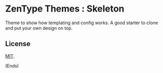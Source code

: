 # ZenType Themes : Skeleton

Theme to show how templating and config works. A good starter to clone and put your own design on top.

## License

[MIT](https://publish.li/mit-mcKbEQfk).

(Ends)
